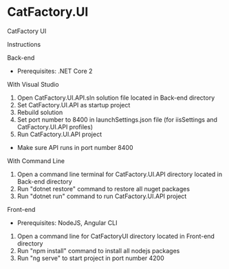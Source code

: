 # CatFactory.UI
CatFactory UI

Instructions

Back-end

* Prerequisites: .NET Core 2

With Visual Studio

1. Open CatFactory.UI.API.sln solution file located in Back-end directory
2. Set CatFactory.UI.API as startup project
3. Rebuild solution
4. Set port number to 8400 in launchSettings.json file (for iisSettings and CatFactory.UI.API profiles)
5. Run CatFactory.UI.API project

* Make sure API runs in port number 8400

With Command Line

1. Open a command line terminal for CatFactory.UI.API directory located in Back-end directory
2. Run "dotnet restore" command to restore all nuget packages
3. Run "dotnet run" command to run CatFactory.UI.API project

Front-end

* Prerequisites: NodeJS, Angular CLI

1. Open a command line for CatFactoryUI directory located in Front-end directory
2. Run "npm install" command to install all nodejs packages
3. Run "ng serve" to start project in port number 4200
